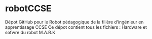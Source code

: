 # robotCCSE
Dépot GitHub pour le Robot pédagogique de la filière d'ingénieur en apprentissage CCSE
Ce dépot contient tous les fichiers : Hardware et sofwre du robot M.A.R.K
